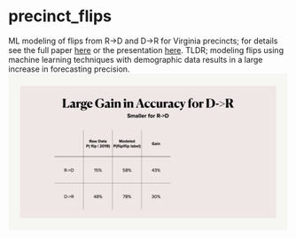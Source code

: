 # precinct_flips
ML modeling of flips from R->D and D->R for Virginia precincts; for details see the full paper [here](https://github.com/Charlie-Kramer/precinct_flips/blob/main/flipping_districts.pdf) or the presentation [here](https://github.com/Charlie-Kramer/precinct_flips/blob/main/ISYE7406%20presentation.pdf). TLDR; modeling flips using machine learning techniques with demographic data results in a large increase in forecasting precision. ![](flip_chart.png)
